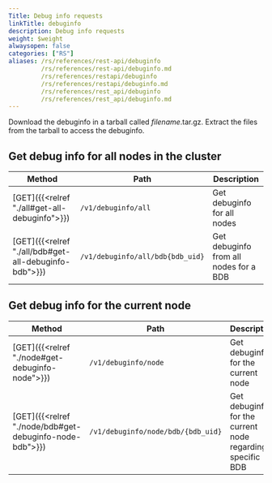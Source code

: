 ```yaml
---
Title: Debug info requests
linkTitle: debuginfo
description: Debug info requests
weight: $weight
alwaysopen: false
categories: ["RS"]
aliases: /rs/references/rest-api/debuginfo
         /rs/references/rest-api/debuginfo.md
         /rs/references/restapi/debuginfo
         /rs/references/restapi/debuginfo.md
         /rs/references/rest_api/debuginfo
         /rs/references/rest_api/debuginfo.md
---
```


Download the debuginfo in a tarball called _filename_.tar.gz. Extract the files from the tarball to access the debuginfo.

## Get debug info for all nodes in the cluster

| Method | Path | Description |
|--------|------|-------------|
| [GET]({{<relref "./all#get-all-debuginfo">}}) | `/v1/debuginfo/all` | Get debuginfo for all nodes |
| [GET]({{<relref "./all/bdb#get-all-debuginfo-bdb">}}) | `/v1/debuginfo/all/bdb{bdb_uid}` | Get debuginfo from all nodes for a BDB |

## Get debug info for the current node

| Method | Path | Description |
|--------|------|-------------|
| [GET]({{<relref "./node#get-debuginfo-node">}}) | `/v1/debuginfo/node` | Get debuginfo for the current node |
| [GET]({{<relref "./node/bdb#get-debuginfo-node-bdb">}}) | `/v1/debuginfo/node/bdb/{bdb_uid}` | Get debuginfo for the current node regarding a specific BDB |
